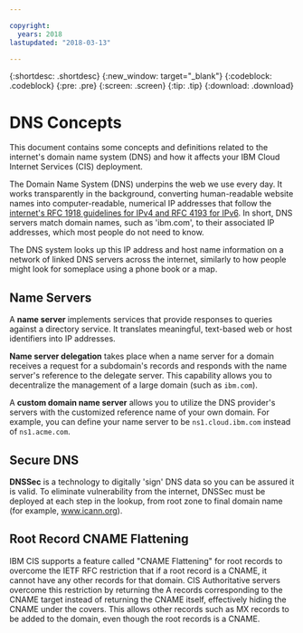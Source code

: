 ```yaml
---

copyright:
  years: 2018
lastupdated: "2018-03-13"

---
```


{:shortdesc: .shortdesc}
{:new_window: target="_blank"}
{:codeblock: .codeblock}
{:pre: .pre}
{:screen: .screen}
{:tip: .tip}
{:download: .download}


# DNS Concepts

This document contains some concepts and definitions related to the internet's domain name system (DNS) and how it affects your IBM Cloud Internet Services (CIS) deployment. 

The Domain Name System (DNS) underpins the web we use every day. It works transparently in the background, converting human-readable website names into computer-readable, numerical IP addresses that follow the [internet's RFC 1918 guidelines for IPv4 and RFC 4193 for IPv6](https://en.wikipedia.org/wiki/Private_network). In short, DNS servers match domain names, such as 'ibm.com', to their associated IP addresses, which most people do not need to know.

The DNS system looks up this IP address and host name information on a network of linked DNS servers across the internet, similarly to how people might look for someplace using a phone book or a map.

## Name Servers
A **name server** implements services that provide responses to queries against a directory service. It translates meaningful, text-based web or host identifiers into IP addresses.

**Name server delegation** takes place when a name server for a domain receives a request for a subdomain's records and responds with the name server's reference to the delegate server. This capability allows you to decentralize the management of a large domain (such as `ibm.com`).

A **custom domain name server** allows you to utilize the DNS provider's servers with the customized reference name of your own domain. For example, you can define your name server to be `ns1.cloud.ibm.com` instead of `ns1.acme.com`.

## Secure DNS

**DNSSec** is a technology to digitally 'sign' DNS data so you can be assured it is valid. To eliminate vulnerability from the internet, DNSSec must be deployed at each step in the lookup, from root zone to final domain name (for example, www.icann.org).

## Root Record CNAME Flattening

IBM CIS supports a feature called "CNAME Flattening" for root records to overcome the IETF RFC restriction that if a root record is a CNAME, it cannot have any other records for that domain. CIS Authoritative servers overcome this restriction by returning the A records corresponding to the CNAME target instead of returning the CNAME itself, effectively hiding the CNAME under the covers. This allows other records such as MX records to be added to the domain, even though the root records is a CNAME.
